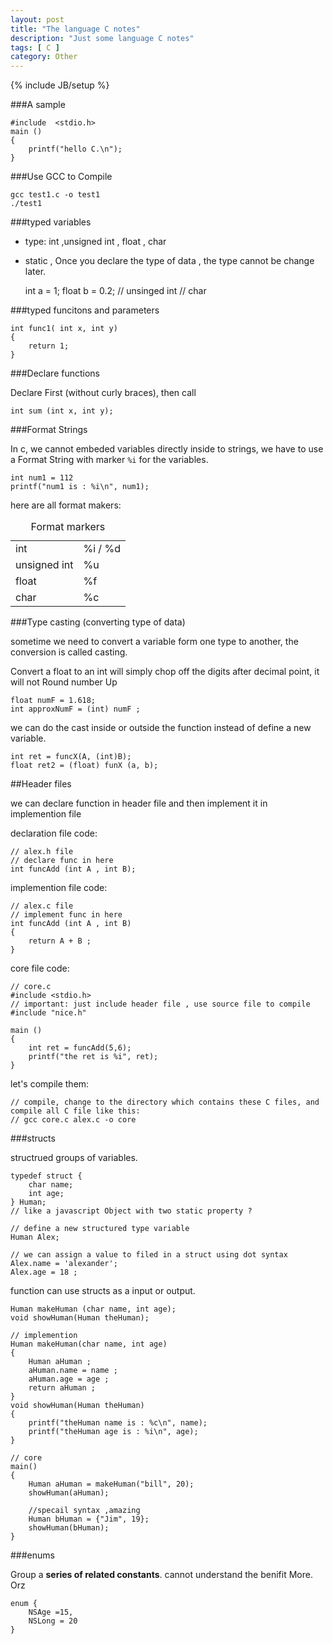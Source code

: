 ```yaml
---
layout: post
title: "The language C notes"
description: "Just some language C notes"
tags: [ C ]
category: Other
---
```

{% include JB/setup %}

###A sample

    #include  <stdio.h>
    main ()
    {
        printf("hello C.\n");
    }

###Use GCC to Compile
    
    gcc test1.c -o test1
    ./test1


###typed variables

- type: int ,unsigned int , float , char
- static , Once you declare the type of data , the type cannot be change later.
    
    int a = 1;
    float b = 0.2;
    // unsinged int 
    // char

    
###typed funcitons and parameters

    int func1( int x, int y)
    {
        return 1;    
    }

###Declare functions

Declare First (without curly braces), then call

    int sum (int x, int y);

###Format Strings

In c,  we cannot embeded variables directly inside to strings, we have to use a Format String with marker `%i` for the variables.

    int num1 = 112
    printf("num1 is : %i\n", num1);

here are all format makers:

<table >
    <caption>Format markers</caption>
    <tr>
        <td>int</td>
        <td>%i / %d</td>
    </tr>
    <tr>
        <td>unsigned int</td>
        <td>%u</td>
    </tr>
    <tr>
        <td>float</td>
        <td>%f</td>
    </tr>
    <tr>
        <td>char</td>
        <td>%c</td>
    </tr>
</table>

###Type casting (converting type of data)

sometime we need to convert a variable form one type to another, the conversion is called casting. 

Convert a float to an int will simply chop off the digits after decimal point, it will not Round number Up

    float numF = 1.618;
    int approxNumF = (int) numF ;

we can do the cast inside or outside the function instead of define a new variable.

    int ret = funcX(A, (int)B);
    float ret2 = (float) funX (a, b);
    
##Header files

we can declare function in header file and then implement it in implemention file

declaration file code:

    // alex.h file
    // declare func in here
    int funcAdd (int A , int B);

implemention file code:

    // alex.c file
    // implement func in here
    int funcAdd (int A , int B)
    {
        return A + B ;
    }

core file code:

    // core.c
    #include <stdio.h>
    // important: just include header file , use source file to compile
    #include "nice.h"

    main ()
    {
        int ret = funcAdd(5,6);
        printf("the ret is %i", ret);
    }

let's compile them:

    // compile, change to the directory which contains these C files, and compile all C file like this:
    // gcc core.c alex.c -o core
    
###structs

structrued groups of variables.

    typedef struct {
        char name;
        int age;
    } Human;
    // like a javascript Object with two static property ?

    // define a new structured type variable
    Human Alex;

    // we can assign a value to filed in a struct using dot syntax
    Alex.name = 'alexander';
    Alex.age = 18 ;
    
function can use structs as a input or output.

    Human makeHuman (char name, int age);
    void showHuman(Human theHuman);

    // implemention
    Human makeHuman(char name, int age) 
    {
        Human aHuman ;
        aHuman.name = name ;
        aHuman.age = age ;
        return aHuman ;
    }
    void showHuman(Human theHuman)
    {
        printf("theHuman name is : %c\n", name);
        printf("theHuman age is : %i\n", age);
    }

    // core 
    main()
    {
        Human aHuman = makeHuman("bill", 20);
        showHuman(aHuman);

        //specail syntax ,amazing
        Human bHuman = {"Jim", 19};
        showHuman(bHuman);
    }

###enums

Group a **series of related constants**. cannot understand the benifit More. Orz

    enum {
        NSAge =15,
        NSLong = 20 
    }


